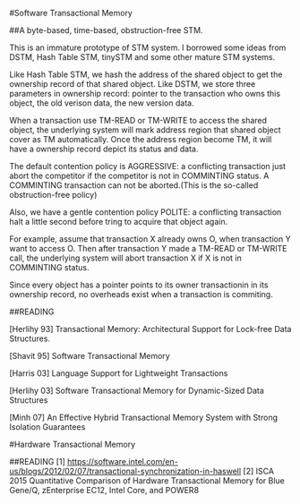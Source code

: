 #Software Transactional Memory

##A byte-based, time-based, obstruction-free STM.

This is an immature prototype of STM system.
I borrowed some ideas from DSTM, Hash Table STM,
tinySTM and some other mature STM systems.

Like Hash Table STM, we hash the address of
the shared object to get the ownership record
of that shared object. Like DSTM, we store three
parameters in ownership record: pointer to the
transaction who owns this object, the old verison
data, the new version data.

When a transaction use TM-READ or TM-WRITE to access
the shared object, the underlying system will mark
address region that shared object cover as TM automatically.
Once the address region become TM, it will have a
ownership record depict its status and data.

The default contention policy is AGGRESSIVE: a conflicting
transaction just abort the competitor if the competitor is
not in COMMINTING status. A COMMINTING transaction can not
be aborted.(This is the so-called obstruction-free policy)

Also, we have a gentle contention policy POLITE: a conflicting
transaction halt a little second before tring to acquire that
object again.

For example, assume that transaction X already owns O, when
transaction Y want to access O. Then after transaction Y
made a TM-READ or TM-WRITE call, the underlying system will
abort transaction X if X is not in COMMINTING status.

Since every object has a pointer points to its owner transactionin
in its ownership record, no overheads exist when a transaction
is commiting.

##READING

[Herlihy 93]
Transactional Memory: Architectural Support for Lock-free Data Structures.

[Shavit 95]
Software Transactional Memory

[Harris 03]
Language Support for Lightweight Transactions

[Herlihy 03]
Software Transactional Memory for Dynamic-Sized Data Structures

[Minh 07]
An Effective Hybrid Transactional Memory System with Strong Isolation Guarantees

#Hardware Transactional Memory

##READING
[1] https://software.intel.com/en-us/blogs/2012/02/07/transactional-synchronization-in-haswell
[2] ISCA 2015 Quantitative Comparison of Hardware Transactional Memory for Blue Gene/Q, zEnterprise EC12, Intel Core, and POWER8
